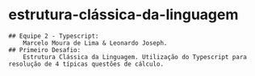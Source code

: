 # estrutura-clássica-da-linguagem
    ## Equipe 2 - Typescript: 
        Marcelo Moura de Lima & Leonardo Joseph.
    ## Primeiro Desafio: 
        Estrutura Clássica da Linguagem. Utilização do Typescript para resolução de 4 típicas questões de cálculo.
